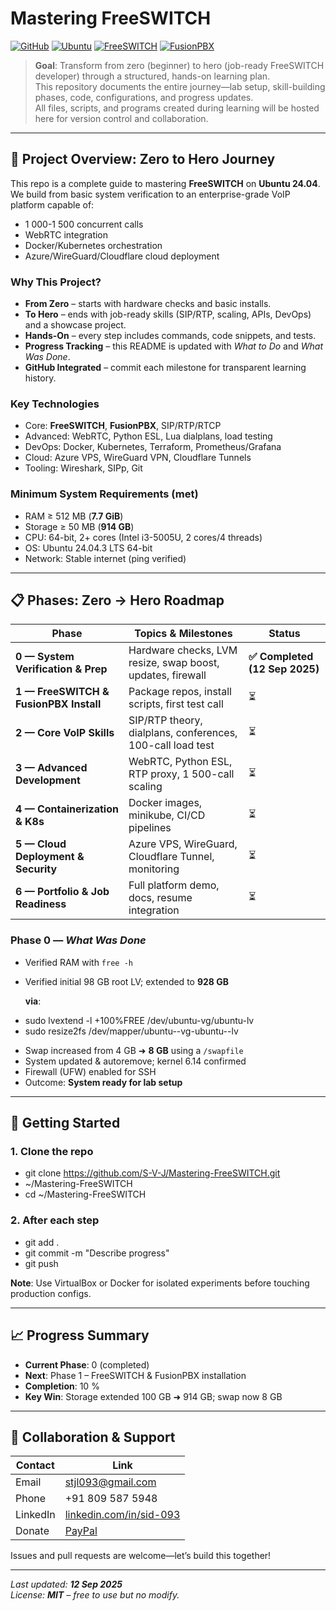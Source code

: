 # Mastering FreeSWITCH

[![GitHub](https://img.shields.io/badge/GitHub-S--V--J%2FMastering--FreeSWITCH-blue)](https://github.com/S-V-J/Mastering-FreeSWITCH)
[![Ubuntu](https://img.shields.io/badge/Ubuntu-24.04.3_LTS-orange)](https://ubuntu.com/)
[![FreeSWITCH](https://img.shields.io/badge/FreeSWITCH-Latest-green)](https://freeswitch.org/)
[![FusionPBX](https://img.shields.io/badge/FusionPBX-v4.5%2B-brightgreen)](https://www.fusionpbx.com/)

> **Goal**: Transform from zero (beginner) to hero (job-ready FreeSWITCH developer) through a structured, hands-on learning plan.  
> This repository documents the entire journey—lab setup, skill-building phases, code, configurations, and progress updates.  
> All files, scripts, and programs created during learning will be hosted here for version control and collaboration.

---

## 🎯 Project Overview: Zero to Hero Journey

This repo is a complete guide to mastering **FreeSWITCH** on **Ubuntu 24.04**.  
We build from basic system verification to an enterprise-grade VoIP platform capable of:

* 1 000-1 500 concurrent calls
* WebRTC integration
* Docker/Kubernetes orchestration
* Azure/WireGuard/Cloudflare cloud deployment

### Why This Project?

* **From Zero** – starts with hardware checks and basic installs.  
* **To Hero** – ends with job-ready skills (SIP/RTP, scaling, APIs, DevOps) and a showcase project.  
* **Hands-On** – every step includes commands, code snippets, and tests.  
* **Progress Tracking** – this README is updated with *What to Do* and *What Was Done*.  
* **GitHub Integrated** – commit each milestone for transparent learning history.

### Key Technologies

* Core: **FreeSWITCH**, **FusionPBX**, SIP/RTP/RTCP
* Advanced: WebRTC, Python ESL, Lua dialplans, load testing
* DevOps: Docker, Kubernetes, Terraform, Prometheus/Grafana
* Cloud: Azure VPS, WireGuard VPN, Cloudflare Tunnels
* Tooling: Wireshark, SIPp, Git

### Minimum System Requirements (met)

* RAM ≥ 512 MB (**7.7 GiB**)  
* Storage ≥ 50 MB (**914 GB**)  
* CPU: 64-bit, 2+ cores (Intel i3-5005U, 2 cores/4 threads)  
* OS: Ubuntu 24.04.3 LTS 64-bit  
* Network: Stable internet (ping verified)

---

## 📋 Phases: Zero → Hero Roadmap

| Phase | Topics & Milestones | Status |
|-------|--------------------|--------|
| **0 — System Verification & Prep** | Hardware checks, LVM resize, swap boost, updates, firewall | **✅ Completed (12 Sep 2025)** |
| **1 — FreeSWITCH & FusionPBX Install** | Package repos, install scripts, first test call | ⏳ |
| **2 — Core VoIP Skills** | SIP/RTP theory, dialplans, conferences, 100-call load test | ⏳ |
| **3 — Advanced Development** | WebRTC, Python ESL, RTP proxy, 1 500-call scaling | ⏳ |
| **4 — Containerization & K8s** | Docker images, minikube, CI/CD pipelines | ⏳ |
| **5 — Cloud Deployment & Security** | Azure VPS, WireGuard, Cloudflare Tunnel, monitoring | ⏳ |
| **6 — Portfolio & Job Readiness** | Full platform demo, docs, resume integration | ⏳ |

### Phase 0 — *What Was Done*

* Verified RAM with `free -h`
* Verified initial 98 GB root LV; extended to **928 GB** 
 
  **via**:
- sudo lvextend -l +100%FREE /dev/ubuntu-vg/ubuntu-lv
- sudo resize2fs /dev/mapper/ubuntu--vg-ubuntu--lv
* Swap increased from 4 GB ➜ **8 GB** using a `/swapfile`
* System updated & autoremove; kernel 6.14 confirmed
* Firewall (UFW) enabled for SSH
* Outcome: **System ready for lab setup**

---

## 🚀 Getting Started

### 1. Clone the repo
- git clone https://github.com/S-V-J/Mastering-FreeSWITCH.git
- ~/Mastering-FreeSWITCH
- cd ~/Mastering-FreeSWITCH

### 2. After each step
- git add .
- git commit -m "Describe progress"
- git push

**Note**: Use VirtualBox or Docker for isolated experiments before touching production configs.

---

## 📈 Progress Summary

* **Current Phase**: 0 (completed)
* **Next**: Phase 1 – FreeSWITCH & FusionPBX installation
* **Completion**: 10 %
* **Key Win**: Storage extended 100 GB ➜ 914 GB; swap now 8 GB

---

## 🤝 Collaboration & Support

| Contact | Link |
|---------|------|
| Email | [stjl093@gmail.com](mailto:stjl093@gmail.com) |
| Phone | +91 809 587 5948 |
| LinkedIn | [linkedin.com/in/sid-093](https://linkedin.com/in/sid-093) |
| Donate | [PayPal](https://www.paypal.com/ncp/payment/2J5NTJBYW2HL8) |

Issues and pull requests are welcome—let’s build this together!

---

*Last updated: **12 Sep 2025***  
*License: **MIT** – free to use but no modify.*
